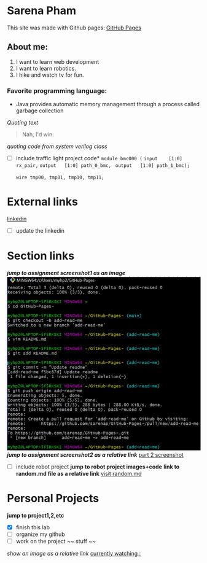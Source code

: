 # Sarena Pham

This site was made with Github pages:
[GitHub Pages](https://pages.github.com/)

## About me:
1. I want to learn web development
2. I want to learn robotics.
3. I hike and watch tv for fun.

### Favorite programming language:
- Java provides automatic memory management through a process called garbage collection

*Quoting text*
>Nah, I'd win.

*quoting code from system verilog class*
- [ ] include traffic light project code*
`module bmc000 (`
   `input    [1:0] rx_pair,`
   `output   [1:0] path_0_bmc,`
  ` output   [1:0] path_1_bmc);`
   
   `wire tmp00, tmp01, tmp10, tmp11;`

# External links
[ linkedin](https://www.linkedin.com)
- [ ] update the linkedin
# Section links
***jump to assignment screenshot1 as an image***
![part 1 screenshot](Screenshots/cse110cmd.JPG)
***jump to assignment screenshot2 as a relative link***
[part 2 screenshot](Screenshots/cse110cmd2.JPG)


- [ ] include robot project
**jump to robot project images+code**
**link to random.md file as a relative link**
[visit random.md](random.md)

# Personal Projects
**jump to project1,2,etc**

- [x] finish this lab
- [ ] organize my github
- [ ] work on the project
~~ stuff ~~

*show an image as a relative link*
[ currently watching : ](https://www.google.com/search?sca_esv=5bfd57f04013e41c&sca_upv=1&q=spy+x+family&uds=AMwkrPutJ-__Ia2m5cqSncI5GW6OPYAuDh0KkSLWaam02g-EYXtMmEBshtdZUWFS6bA4n_w6W8sgK5Bhfsz-90L90bXb8Jbo76gt7Z2cGFsdupsx-Ba3kDZV58N_8yR-Aaq7uFVxANnh7PctEJ-yjh7zXS0NevqeN2WXDDYmugF7Wc7lHJO1BaMD5_alY3ce93W2fDfEqEq7xuNHRxbYUj9gNXM4RYEBPl3xobMG9L7T6jxKJv5coiyNecqOOxoXTkee25CldV84rMYBWj2SpQvxXrUP4fZ80ksEjPoHNYBqfqwhK16urWA&udm=2&prmd=ivsnmbtz&sa=X&ved=2ahUKEwj5_Jrt6bCFAxUvl-4BHWjjAkkQtKgLegQIDBAB&biw=1258&bih=611&dpr=1.5#vhid=LIPwu34MGtG55M&vssid=mosaic)

